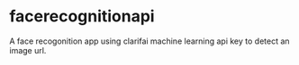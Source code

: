 # facerecognitionapi
A face recogonition app using clarifai machine learning api key to detect an image url.
